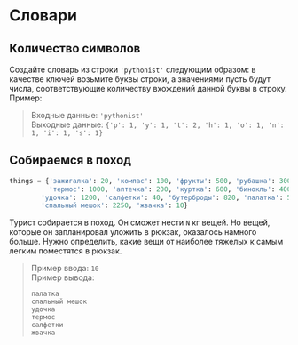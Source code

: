 # Словари

## Количество символов

Создайте словарь из строки `'pythonist'` следующим образом: в качестве ключей возьмите буквы строки, а значениями пусть будут числа, соответствующие количеству вхождений данной буквы в строку. Пример:

> Входные данные: `'pythonist'`\
> Выходные данные: `{'p': 1, 'y': 1, 't': 2, 'h': 1, 'o': 1, 'n': 1, 'i': 1, 's': 1}`

## Собираемся в поход

```python
things = {'зажигалка': 20, 'компас': 100, 'фрукты': 500, 'рубашка': 300,
          'термос': 1000, 'аптечка': 200, 'куртка': 600, 'бинокль': 400,
        'удочка': 1200, 'салфетки': 40, 'бутерброды': 820, 'палатка': 5500,
        'спальный мешок': 2250, 'жвачка': 10}
```

Турист собирается в поход. Он сможет нести `N` кг вещей. Но вещей, которые он запланировал уложить в рюкзак, оказалось намного больше. Нужно определить, какие вещи от наиболее тяжелых к самым легким поместятся в рюкзак.

> Пример ввода:
> `10`\
> Пример вывода:
> 
> ```
> палатка
> спальный мешок
> удочка
> термос
> салфетки
> жвачка
> ```